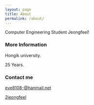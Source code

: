 ```yaml
---
layout: page
title: About
permalink: /about/
---
```


Computer Engineering Student Jeongfeel!

### More Information

Hongik university.

25 Years.

### Contact me

[eve8108-@hanmail.net](mailto:eve8108-@hanmail.net)

[2jeongfeel](https:://www.instagram.com/gixeon/)
